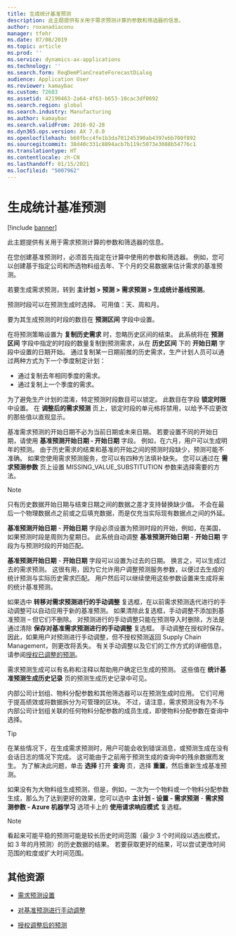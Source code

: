 ```yaml
---
title: 生成统计基准预测
description: 此主题提供有关用于需求预测计算的参数和筛选器的信息。
author: roxanadiaconu
manager: tfehr
ms.date: 07/08/2019
ms.topic: article
ms.prod: ''
ms.service: dynamics-ax-applications
ms.technology: ''
ms.search.form: ReqDemPlanCreateForecastDialog
audience: Application User
ms.reviewer: kamaybac
ms.custom: 72683
ms.assetid: 42190463-2a64-4f63-b653-10cac3df0692
ms.search.region: global
ms.search.industry: Manufacturing
ms.author: kamaybac
ms.search.validFrom: 2016-02-28
ms.dyn365.ops.version: AX 7.0.0
ms.openlocfilehash: b60fbcc4fe1b3da701245390ab4397ebb700f892
ms.sourcegitcommit: 38d40c331c8894acb7b119c5073e3088b54776c1
ms.translationtype: HT
ms.contentlocale: zh-CN
ms.lasthandoff: 01/15/2021
ms.locfileid: "5007962"
---
```

# <a name="generate-a-statistical-baseline-forecast"></a>生成统计基准预测

[!include [banner](../includes/banner.md)]

此主题提供有关用于需求预测计算的参数和筛选器的信息。 

在您创建基准预测时，必须首先指定在计算中使用的参数和筛选器。 例如，您可以创建基于指定公司和所选物料组去年、下个月的交易数据来估计需求的基准预测。 

若要生成需求预测，转到 **主计划 &gt; 预测 &gt; 需求预测 &gt; 生成统计基线预测**。 

预测时段可以在预测生成时选择。 可用值：天、周和月。 

要为其生成预测的时段的数目在 **预测区间** 字段中设置。 

在将预测策略设置为 **复制历史需求** 时，忽略历史区间的结束。 此系统将在 **预测区间** 字段中指定的时段的数量复制到预测需求，从在 **历史区间** 下的 **开始日期** 字段中设置的日期开始。 通过复制某一日期前推的历史需求，生产计划人员可以通过两种方式为下一个季度制定计划：

-   通过复制去年相同季度的需求。
-   通过复制上一个季度的需求。

为了避免生产计划的混淆，特定预测时段数目可以锁定。 此数目在字段 **锁定时限** 中设置。 在 **调整后的需求预测** 页上，锁定时段的单元格将禁用，以给予不应更改的那些值以直观显示。 

基准需求预测的开始日期不必为当前日期或未来日期。 若要设置不同的开始日期，请使用 **基准预测开始日期 - 开始日期** 字段。 例如，在六月，用户可以生成明年的预测。 由于历史需求的结束和基准的开始之间的预测时段缺少，预测可能不准确。 如果您使用需求预测服务，您可以有四种方法填补缺失。 您可以通过在 **需求预测参数** 页上设置 MISSING\_VALUE\_SUBSTITUTION 参数来选择需要的方法。 

> [!NOTE]
> 只有历史数据开始日期与结束日期之间的数据之差才支持替换缺少值。 不会在最后一个物理数据点之前或之后填充数据，而是仅充当实际现有数据点之间的外延。 

**基准预测开始日期**  -  **开始日期** 字段必须设置为预测时段的开始，例如，在美国，如果预测时段是周则为星期日。 此系统自动调整 **基准预测开始日期**  -  **开始日期** 字段为与预测时段的开始匹配。 

**基准预测开始日期**  -  **开始日期** 字段可以设置为过去的日期。 换言之，可以生成过去的需求预测。 这很有用，因为它允许用户调整预测服务参数，以便过去生成的统计预测与实际历史需求匹配。 用户然后可以继续使用这些参数设置来生成将来的统计基准预测。 

如果选中 **转移对需求预测进行的手动调整** 复选框，在以前需求预测迭代进行的手动调整可以自动应用于新的基准预测。 如果清除此复选框，手动调整不添加到基准预测 – 但它们不删除。 对预测进行的手动调整只能在预测导入时删除，方法是通过清除 **保存对基准需求预测进行的手动调整** 复选框。 手动调整在授权时保存。 因此，如果用户对预测进行手动调整，但不授权预测返回 Supply Chain Management，则更改将丢失。 有关手动调整以及它们的工作方式的详细信息，请参阅[授权已调整的预测](authorize-adjusted-forecast.md)。 

需求预测生成可以有名称和注释以帮助用户确定已生成的预测。 这些值在 **统计基准预测生成历史记录** 页的预测生成历史记录中可见。 

内部公司计划组、物料分配参数和其他筛选器可以在预测生成时应用。 它们可用于提高绩效或将数据拆分为可管理的区块。 不过，请注意，需求预测没有为不与内部公司计划组关联的任何物料分配参数的成员生成，即使物料分配参数在查询中选择。 

> [!TIP]
> 在某些情况下，在生成需求预测时，用户可能会收到错误消息，或预测生成在没有会话日志的情况下完成。 这可能由于之前用于预测生成的查询中的残余数据而发生。 为了解决此问题，单击 **选择** 打开 **查询** 页，选择 **重置**，然后重新生成基准预测。 

如果没有为大物料组生成预测，但是，例如，一次为一个物料或一个物料分配参数生成，那么为了达到更好的效果，您可以选中 **主计划 - 设置 - 需求预测**  -  **需求预测参数 - Azure 机器学习** 选项卡上的 **使用请求响应模式** 复选框。

> [!NOTE]
> 看起来可能平稳的预测可能是较长历史时间范围（最少 3 个时间段以选出模式，如 3 年的月预测）的历史数据的结果。 若要获取更好的结果，可以尝试更改时间范围的粒度或扩大时间范围。

<a name="additional-resources"></a>其他资源
--------

- [需求预测设置](demand-forecasting-setup.md)

- [对基准预测进行手动调整](manual-adjustments-baseline-forecast.md)

- [授权调整后的预测](authorize-adjusted-forecast.md)
